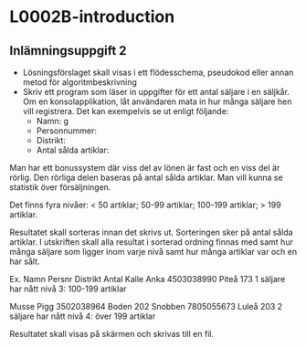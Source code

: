 # L0002B-introduction
## Inlämningsuppgift 2 

- Lösningsförslaget skall visas i ett flödesschema, pseudokod eller annan metod för algoritmbeskrivning 
- Skriv ett program som läser in uppgifter för ett antal säljare i en säljkår. Om en konsolapplikation, låt användaren mata in hur många säljare hen vill registrera. Det kan exempelvis se ut enligt följande: 
    - Namn: g
    - Personnummer: 
    - Distrikt: 
    - Antal sålda artiklar: 

Man har ett bonussystem där viss del av lönen är fast och en viss del är rörlig. Den rörliga delen baseras på antal sålda artiklar. Man vill kunna se statistik över försäljningen.

Det finns fyra nivåer: < 50 artiklar; 50-99 artiklar; 100-199 artiklar; > 199 artiklar. 

Resultatet skall sorteras innan det skrivs ut. Sorteringen sker på antal sålda artiklar. I utskriften skall alla resultat i sorterad ordning finnas med samt hur många säljare som ligger inom varje nivå samt hur många artiklar var och en har sålt.

Ex.
Namn        Persnr      Distrikt        Antal
Kalle Anka  4503038990  Piteå           173 
1 säljare har nått nivå 3: 100-199 artiklar

Musse Pigg  3502038964  Boden           202 
Snobben     7805055673  Luleå           203 
2 säljare har nått nivå 4: över 199 artiklar

Resultatet skall visas på skärmen och skrivas till en fil. 
